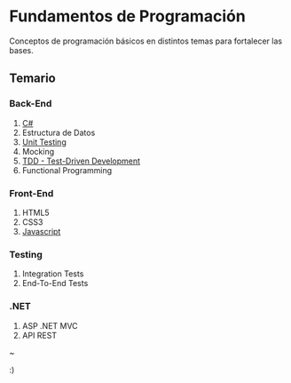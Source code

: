 # Fundamentos de Programación

Conceptos de programación básicos en distintos temas para fortalecer las bases.

## Temario
### Back-End
1. [C#](https://github.com/luzyrawr/selfstudy/blob/main/C%23.md)
1. Estructura de Datos
1. [Unit Testing](https://github.com/luzyrawr/selfstudy/blob/main/UnitTesting.md)
1. Mocking
1. [TDD - Test-Driven Development](https://github.com/luzyrawr/selfstudy/blob/main/TDD.md)
1. Functional Programming

### Front-End
1. HTML5
1. CSS3
1. [Javascript](https://github.com/luzyrawr/selfstudy/blob/main/JavaScript.md)

### Testing
1. Integration Tests
1. End-To-End Tests

### .NET
1. ASP .NET MVC
1. API REST



~

:)

